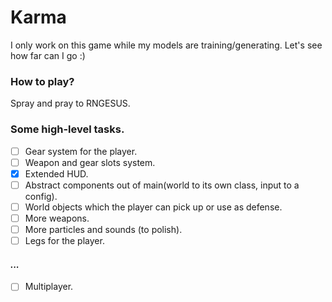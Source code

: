 Karma
======
I only work on this game while my models are training/generating.
Let's see how far can I go :)

### How to play?
Spray and pray to RNGESUS.

### Some high-level tasks.
- [ ] Gear system for the player.
- [ ] Weapon and gear slots system.
- [X] Extended HUD.
- [ ] Abstract components out of main(world to its own class, input to a config).
- [ ] World objects which the player can pick up or use as defense.
- [ ] More weapons.
- [ ] More particles and sounds (to polish).
- [ ] Legs for the player.

#### *...*

- [ ] Multiplayer.